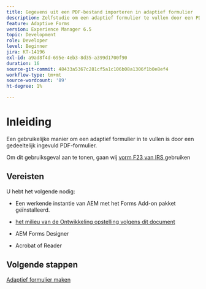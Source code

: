```yaml
---
title: Gegevens uit een PDF-bestand importeren in adaptief formulier
description: Zelfstudie om een adaptief formulier te vullen door een PDF-bestand te importeren
feature: Adaptive Forms
version: Experience Manager 6.5
topic: Development
role: Developer
level: Beginner
jira: KT-14196
exl-id: a9ad8f4d-695e-4eb3-8d35-a399d1700f90
duration: 16
source-git-commit: 48433a5367c281cf5a1c106b08a1306f1b0e8ef4
workflow-type: tm+mt
source-wordcount: '89'
ht-degree: 1%

---
```


# Inleiding

Een gebruikelijke manier om een adaptief formulier in te vullen is door een gedeeltelijk ingevuld PDF-formulier.

Om dit gebruiksgeval aan te tonen, gaan wij [ vorm F23 van IRS ](./assets/f23.pdf) gebruiken

## Vereisten

U hebt het volgende nodig:

* Een werkende instantie van AEM met het Forms Add-on pakket geïnstalleerd.

* [ het milieu van de Ontwikkeling opstelling volgens dit document ](https://experienceleague.adobe.com/docs/experience-manager-learn/forms/creating-your-first-osgi-bundle/create-your-first-osgi-bundle.html?lang=nl-NL)

* AEM Forms Designer

* Acrobat of Reader

## Volgende stappen

[Adaptief formulier maken](./create-adaptive-form.md)
